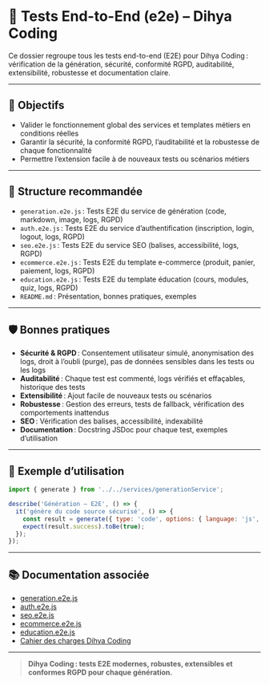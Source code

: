 # 🧪 Tests End-to-End (e2e) – Dihya Coding

Ce dossier regroupe tous les tests end-to-end (E2E) pour Dihya Coding : vérification de la génération, sécurité, conformité RGPD, auditabilité, extensibilité, robustesse et documentation claire.

---

## 🚀 Objectifs

- Valider le fonctionnement global des services et templates métiers en conditions réelles
- Garantir la sécurité, la conformité RGPD, l’auditabilité et la robustesse de chaque fonctionnalité
- Permettre l’extension facile à de nouveaux tests ou scénarios métiers

---

## 📁 Structure recommandée

- `generation.e2e.js` : Tests E2E du service de génération (code, markdown, image, logs, RGPD)
- `auth.e2e.js` : Tests E2E du service d’authentification (inscription, login, logout, logs, RGPD)
- `seo.e2e.js` : Tests E2E du service SEO (balises, accessibilité, logs, RGPD)
- `ecommerce.e2e.js` : Tests E2E du template e-commerce (produit, panier, paiement, logs, RGPD)
- `education.e2e.js` : Tests E2E du template éducation (cours, modules, quiz, logs, RGPD)
- `README.md` : Présentation, bonnes pratiques, exemples

---

## 🛡️ Bonnes pratiques

- **Sécurité & RGPD** : Consentement utilisateur simulé, anonymisation des logs, droit à l’oubli (purge), pas de données sensibles dans les tests ou les logs
- **Auditabilité** : Chaque test est commenté, logs vérifiés et effaçables, historique des tests
- **Extensibilité** : Ajout facile de nouveaux tests ou scénarios
- **Robustesse** : Gestion des erreurs, tests de fallback, vérification des comportements inattendus
- **SEO** : Vérification des balises, accessibilité, indexabilité
- **Documentation** : Docstring JSDoc pour chaque test, exemples d’utilisation

---

## 📝 Exemple d’utilisation

```js
import { generate } from '../../services/generationService';

describe('Génération – E2E', () => {
  it('génère du code source sécurisé', () => {
    const result = generate({ type: 'code', options: { language: 'js', content: 'let x = 1;' } });
    expect(result.success).toBe(true);
  });
});
```

---

## 📚 Documentation associée

- [generation.e2e.js](./generation.e2e.js)
- [auth.e2e.js](./auth.e2e.js)
- [seo.e2e.js](./seo.e2e.js)
- [ecommerce.e2e.js](./ecommerce.e2e.js)
- [education.e2e.js](./education.e2e.js)
- [Cahier des charges Dihya Coding](../../../docs/user_guide/README.md)

---

> **Dihya Coding : tests E2E modernes, robustes, extensibles et conformes RGPD pour chaque génération.**